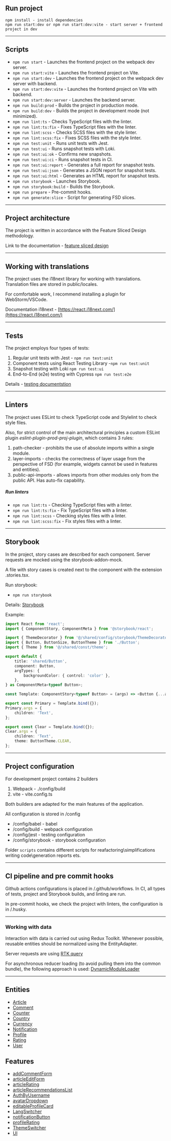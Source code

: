 ## Run project

```
npm install - install dependencies
npm run start:dev or npm run start:dev:vite - start server + frontend project in dev
```

----

## Scripts

- `npm run start` - Launches the frontend project on the webpack dev server.
- `npm run start:vite` - Launches the frontend project on Vite.
- `npm run start:dev` - Launches the frontend project on the webpack dev server with backend.
- `npm run start:dev:vite` -  Launches the frontend project on Vite with backend.
- `npm run start:dev:server` - Launches the backend server.
- `npm run build:prod` - Builds the project in production mode.
- `npm run build:dev` -  Builds the project in development mode (not minimized).
- `npm run lint:ts` - Checks TypeScript files with the linter.
- `npm run lint:ts:fix` - Fixes TypeScript files with the linter.
- `npm run lint:scss` - Checks SCSS files with the style linter.
- `npm run lint:scss:fix` - Fixes SCSS files with the style linter.
- `npm run test:unit` - Runs unit tests with Jest.
- `npm run test:ui` - Runs snapshot tests with Loki.
- `npm run test:ui:ok` - Confirms new snapshots.
- `npm run test:ui:ci` - Runs snapshot tests in CI.
- `npm run test:ui:report` - Generates a full report for snapshot tests.
- `npm run test:ui:json` - Generates a JSON report for snapshot tests.
- `npm run test:ui:html` - Generates an HTML report for snapshot tests.
- `npm run storybook` - Launches Storybook.
- `npm run storybook:build` - Builds the Storybook.
- `npm run prepare` - Pre-commit hooks.
- `npm run generate:slice` - Script for generating FSD slices.

----

## Project architecture

The project is written in accordance with the Feature Sliced Design methodology.

Link to the documentation - [feature sliced design](https://feature-sliced.design/docs/get-started/tutorial)

----

## Working with translations

The project uses the i18next library for working with translations.
Translation files are stored in public/locales.

For comfortable work, I recommend installing a plugin for WebStorm/VSCode.

Documentation i18next - [https://react.i18next.com/](https://react.i18next.com/)

----

## Tests

The project employs four types of tests:
1) Regular unit tests with Jest - `npm run test:unit`
2) Component tests using React Testing Library -`npm run test:unit`
3) Snapshot testing with Loki `npm run test:ui`
4) End-to-End (e2e) testing with Cypress `npm run test:e2e`

Details - [testing documentstion](/docs/tests.md)

----

## Linters

The project uses ESLint to check TypeScript code and Stylelint to check style files.

Also, for strict control of the main architectural principles 
a custom ESLint plugin *eslint-plugin-prod-proj-plugin*,
which contains 3 rules:
1) path-checker - prohibits the use of absolute imports within a single module.
2) layer-imports - checks the correctness of layer usage from the perspective of FSD 
(for example, widgets cannot be used in features and entities).
3) public-api-imports - allows imports from other modules only from the public API. Has auto-fix capability.



##### Run linters
- `npm run lint:ts` - Checking TypeScript files with a linter.
- `npm run lint:ts:fix` - Fix TypeScript files with a linter.
- `npm run lint:scss` - Checking styles files with a linter.
- `npm run lint:scss:fix` - Fix styles files with a linter.

----
## Storybook

In the project, story cases are described for each component.
Server requests are mocked using the storybook-addon-mock.

A file with story cases is created next to the component with the extension .stories.tsx.

Run storybook:
- `npm run storybook`

Details: [Storybook](/docs/storybook.md)

Example:

```typescript jsx
import React from 'react';
import { ComponentStory, ComponentMeta } from '@storybook/react';

import { ThemeDecorator } from '@/shared/config/storybook/ThemeDecorator/ThemeDecorator';
import { Button, ButtonSize, ButtonTheme } from './Button';
import { Theme } from '@/shared/const/theme';

export default {
    title: 'shared/Button',
    component: Button,
    argTypes: {
        backgroundColor: { control: 'color' },
    },
} as ComponentMeta<typeof Button>;

const Template: ComponentStory<typeof Button> = (args) => <Button {...args} />;

export const Primary = Template.bind({});
Primary.args = {
    children: 'Text',
};

export const Clear = Template.bind({});
Clear.args = {
    children: 'Text',
    theme: ButtonTheme.CLEAR,
};
```


----

## Project configuration

For development project contains 2 builders
1. Webpack - ./config/build
2. vite - vite.config.ts

Both builders are adapted for the main features of the application.

All configuration is stored in /config
- /config/babel - babel
- /config/build - webpack configuration
- /config/jest - testing configuration
- /config/storybook - storybook configuration

Folder `scripts` contains different scripts for reafactoring\simplifications writing code\generation reports ets.

----

## CI pipeline and pre commit hooks

Github actions configurations is placed in /.github/workflows.
In CI, all types of tests, project and Storybook builds, and linting are run.

In pre-commit hooks, we check the project with linters, the configuration is in /.husky.

----

### Working with data

Interaction with data is carried out using Redux Toolkit. 
Whenever possible, reusable entities should be normalized using the EntityAdapter.

Server requests are using [RTK query](/src/shared/api/rtkApi.ts)

For asynchronous reducer loading (to avoid pulling them into the common bundle), the following approach is used:
[DynamicModuleLoader](/src/shared/lib/components/DynamicModuleLoader/DynamicModuleLoader.tsx)

----


## Entities

- [Article](/src/entities/Article)
- [Comment](/src/entities/Comment)
- [Counter](/src/entities/Counter)
- [Country](/src/entities/Country)
- [Currency](/src/entities/Currency)
- [Notification](/src/entities/Notification)
- [Profile](/src/entities/Profile)
- [Rating](/src/entities/Rating)
- [User](/src/entities/User)

## Features

- [addCommentForm](/src/features/addCommentForm)
- [articleEditForm](/src/features/articleEditForm)
- [articleRating](/src/features/articleRating)
- [articleRecommendationsList](/src/features/articleRecommendationsList)
- [AuthByUsername](/src/features/AuthByUsername)
- [avatarDropdown](/src/features/avatarDropdown)
- [editableProfileCard](/src/features/editableProfileCard)
- [LangSwitcher](/src/features/LangSwitcher)
- [notificationButton](/src/features/notificationButton)
- [profileRating](/src/features/profileRating)
- [ThemeSwitcher](/src/features/ThemeSwitcher)
- [UI](/src/features/UI)
